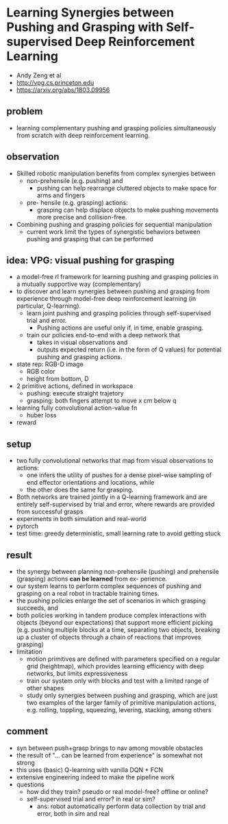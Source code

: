 # Learning Synergies between Pushing and Grasping with Self-supervised Deep Reinforcement Learning
* Andy Zeng et al
* http://vpg.cs.princeton.edu
* https://arxiv.org/abs/1803.09956

## problem
* learning complementary pushing and grasping policies simultaneously from scratch with deep reinforcement learning.

## observation
* Skilled robotic manipulation benefits from complex synergies between
  * non-prehensile (e.g. pushing) and
    * pushing can help rearrange cluttered objects to make space for arms and fingers
  * pre- hensile (e.g. grasping) actions:
    * grasping can help displace objects to make pushing movements more precise and collision-free.
* Combining pushing and grasping policies for sequential manipulation
  * current work limit the types of synergistic behaviors between pushing and grasping that can be performed

## idea: VPG: visual pushing for grasping
* a model-free rl framework for learning pushing and grasping policies in
  a mutually supportive way (complementary)
* to discover and learn synergies between pushing and grasping from experience through
  model-free deep reinforcement learning (in particular, Q-learning).
  * learn joint pushing and grasping policies through self-supervised trial and error.
    * Pushing actions are useful only if, in time, enable grasping.
  * train our policies end-to-end with a deep network that
    * takes in visual observations and
    * outputs expected return (i.e. in the form of Q values) for potential pushing and grasping actions.
* state rep: RGB-D image
  * RGB color
  * height from bottom, D
* 2 primitive actions, defined in workspace
  * pushing: execute straight trajetory
  * grasping: both fingers attempt to move x cm below q
* learning fully convolutional action-value fn
  * huber loss
* reward

## setup
* two fully convolutional networks that
  map from visual observations to actions:
  * one infers the utility of pushes for a dense pixel-wise sampling of end effector orientations and locations, while
  * the other does the same for grasping.
* Both networks are trained jointly in a Q-learning framework and are entirely self-supervised by trial and error,
  where rewards are provided from successful grasps
* experiments in both simulation and real-world
* pytorch
* test time: greedy deterministic, small learning rate to avoid getting stuck

## result
* the synergy between planning non-prehensile (pushing) and prehensile (grasping) actions **can be learned** from ex- perience.
* our system learns to perform complex sequences of pushing and grasping on a real robot in tractable training times.
* the pushing policies enlarge the set of scenarios in which grasping succeeds, and
* both policies working in tandem produce complex interactions with objects (beyond our expectations) that
  support more efficient picking (e.g. pushing multiple blocks at a time, separating two objects,
  breaking up a cluster of objects through a chain of reactions that improves grasping)
* limitation
  * motion primitives are defined with parameters specified on a regular grid (heightmap), which
    provides learning efficiency with deep networks, but limits expressiveness
  * train our system only with blocks and test with a limited range of other shapes
  * study only synergies between pushing and grasping, which
    are just two examples of the larger family of primitive manipulation actions,
    e.g. rolling, toppling, squeezing, levering, stacking, among others

## comment
* syn between push+grasp brings to nav among movable obstacles
* the result of "... can be learned from experience" is somewhat not strong
* this uses (basic) Q-learning with vanilla DQN + FCN
* extensive engineering indeed to make the pipeline work
* questions
  * how did they train? pseudo or real model-free? offline or online?
  * self-supervised trial and error? in real or sim?
    * ans: robot automatically perform data collection by trial and error,
      both in sim and real
